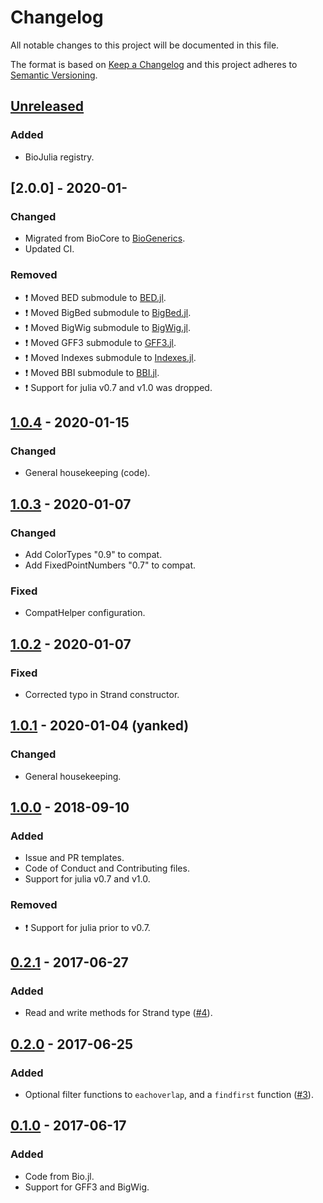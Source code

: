 # Changelog
All notable changes to this project will be documented in this file.

The format is based on [Keep a Changelog](http://keepachangelog.com/en/1.0.0/)
and this project adheres to [Semantic Versioning](http://semver.org/spec/v2.0.0.html).

## [Unreleased]
### Added
- BioJulia registry.

## [2.0.0] - 2020-01-

### Changed
- Migrated from BioCore to [BioGenerics](https://github.com/BioJulia/BioGenerics.jl/tree/v0.1.0).
- Updated CI.

### Removed
- :exclamation: Moved BED submodule to [BED.jl](https://github.com/BioJulia/BED.jl).
- :exclamation: Moved BigBed submodule to [BigBed.jl](https://github.com/BioJulia/BigBed.jl).
- :exclamation: Moved BigWig submodule to [BigWig.jl](https://github.com/BioJulia/BigWig.jl).
- :exclamation: Moved GFF3 submodule to [GFF3.jl](https://github.com/BioJulia/GFF3.jl).
- :exclamation: Moved Indexes submodule to [Indexes.jl](https://github.com/BioJulia/Indexes.jl).
- :exclamation: Moved BBI submodule to [BBI.jl](https://github.com/BioJulia/BBI.jl).
- :exclamation: Support for julia v0.7 and v1.0 was dropped.

## [1.0.4] - 2020-01-15
### Changed
- General housekeeping (code).

## [1.0.3] - 2020-01-07
### Changed
- Add ColorTypes "0.9" to compat.
- Add FixedPointNumbers "0.7" to compat.

### Fixed
- CompatHelper configuration.

## [1.0.2] - 2020-01-07
### Fixed
- Corrected typo in Strand constructor.

## [1.0.1] - 2020-01-04 (yanked)
### Changed
- General housekeeping.

## [1.0.0] - 2018-09-10
### Added
- Issue and PR templates.
- Code of Conduct and Contributing files.
- Support for julia v0.7 and v1.0.

### Removed
- :exclamation: Support for julia prior to v0.7.

## [0.2.1] - 2017-06-27
### Added
- Read and write methods for Strand type ([#4](https://github.com/BioJulia/GenomicFeatures.jl/pull/4)).

## [0.2.0] - 2017-06-25
### Added
- Optional filter functions to `eachoverlap`, and a `findfirst` function ([#3](https://github.com/BioJulia/GenomicFeatures.jl/pull/3)).

## [0.1.0] - 2017-06-17
### Added
- Code from Bio.jl.
- Support for GFF3 and BigWig.

[Unreleased]: https://github.com/BioJulia/GenomicFeatures.jl/compare/v2.0.0...HEAD
[1.0.4]: https://github.com/BioJulia/GenomicFeatures.jl/compare/v1.0.4...v2.0.0
[1.0.4]: https://github.com/BioJulia/GenomicFeatures.jl/compare/v1.0.3...v1.0.4
[1.0.3]: https://github.com/BioJulia/GenomicFeatures.jl/compare/v1.0.2...v1.0.3
[1.0.2]: https://github.com/BioJulia/GenomicFeatures.jl/compare/v1.0.1...v1.0.2
[1.0.1]: https://github.com/BioJulia/GenomicFeatures.jl/compare/v1.0.0...v1.0.1
[1.0.0]: https://github.com/BioJulia/GenomicFeatures.jl/compare/v0.2.1...v1.0.0
[0.2.1]: https://github.com/BioJulia/GenomicFeatures.jl/compare/v0.2.0...v0.2.1
[0.2.0]: https://github.com/BioJulia/GenomicFeatures.jl/compare/v0.1.0...v0.2.0
[0.1.0]: https://github.com/BioJulia/GenomicFeatures.jl/tree/v0.1.0
